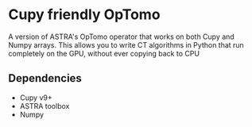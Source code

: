 # Cupy friendly OpTomo
A version of ASTRA's OpTomo operator that works on both Cupy and Numpy arrays. This allows you to write CT algorithms in Python that run completely on the GPU, without ever copying back to CPU

## Dependencies
* Cupy v9+
* ASTRA toolbox
* Numpy
